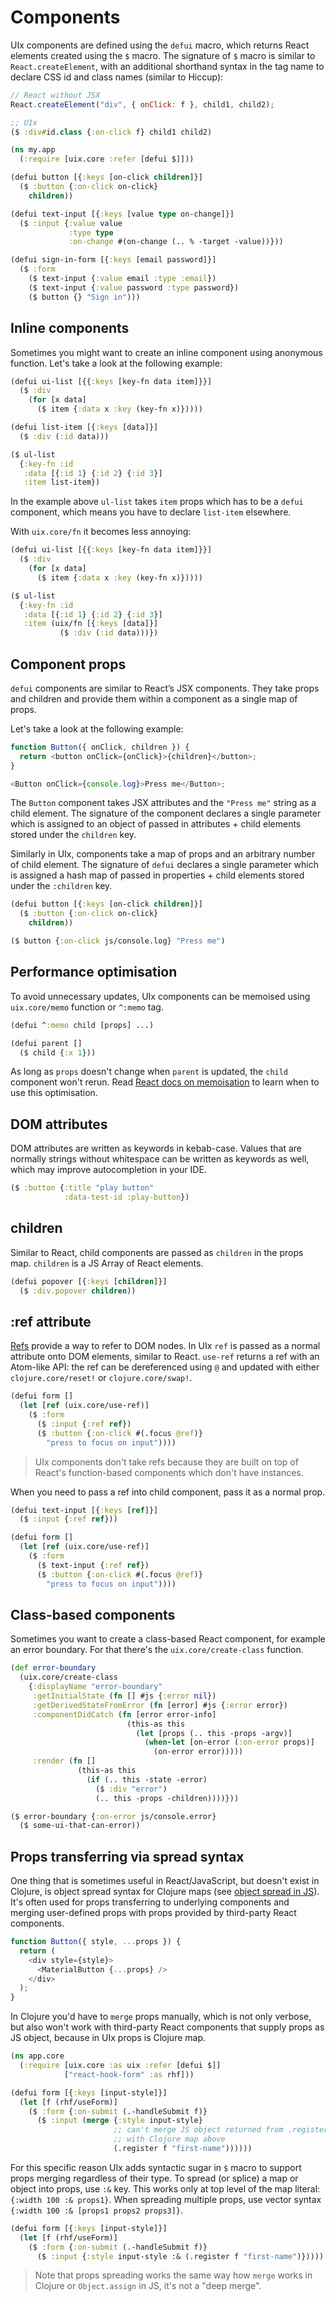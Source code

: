 # Components

UIx components are defined using the `defui` macro, which returns React elements created using the `$` macro. The signature of `$` macro is similar to `React.createElement`, with an additional shorthand syntax in the tag name to declare CSS id and class names (similar to Hiccup):

```js
// React without JSX
React.createElement("div", { onClick: f }, child1, child2);
```

```clojure
;; UIx
($ :div#id.class {:on-click f} child1 child2)
```

```clojure
(ns my.app
  (:require [uix.core :refer [defui $]]))

(defui button [{:keys [on-click children]}]
  ($ :button {:on-click on-click}
    children))

(defui text-input [{:keys [value type on-change]}]
  ($ :input {:value value
             :type type
             :on-change #(on-change (.. % -target -value))}))

(defui sign-in-form [{:keys [email password]}]
  ($ :form
    ($ text-input {:value email :type :email})
    ($ text-input {:value password :type password})
    ($ button {} "Sign in")))
```

## Inline components

Sometimes you might want to create an inline component using anonymous function. Let's take a look at the following example:

```clojure
(defui ui-list [{{:keys [key-fn data item]}}]
  ($ :div
    (for [x data]
      ($ item {:data x :key (key-fn x)}))))

(defui list-item [{:keys [data]}]
  ($ :div (:id data)))

($ ul-list
  {:key-fn :id
   :data [{:id 1} {:id 2} {:id 3}]
   :item list-item})
```

In the example above `ul-list` takes `item` props which has to be a `defui` component, which means you have to declare `list-item` elsewhere.

With `uix.core/fn` it becomes less annoying:

```clojure
(defui ui-list [{{:keys [key-fn data item]}}]
  ($ :div
    (for [x data]
      ($ item {:data x :key (key-fn x)}))))

($ ul-list
  {:key-fn :id
   :data [{:id 1} {:id 2} {:id 3}]
   :item (uix/fn [{:keys [data]}]
           ($ :div (:id data)))})
```

## Component props

`defui` components are similar to React’s JSX components. They take props and children and provide them within a component as a single map of props.

Let's take a look at the following example:

```js
function Button({ onClick, children }) {
  return <button onClick={onClick}>{children}</button>;
}

<Button onClick={console.log}>Press me</Button>;
```

The `Button` component takes JSX attributes and the `"Press me"` string as a child element. The signature of the component declares a single parameter which is assigned to an object of passed in attributes + child elements stored under the `children` key.

Similarly in UIx, components take a map of props and an arbitrary number of child element. The signature of `defui` declares a single parameter which is assigned a hash map of passed in properties + child elements stored under the `:children` key.

```clojure
(defui button [{:keys [on-click children]}]
  ($ :button {:on-click on-click}
    children))

($ button {:on-click js/console.log} "Press me")
```

## Performance optimisation

To avoid unnecessary updates, UIx components can be memoised using `uix.core/memo` function or `^:memo` tag.

```clojure
(defui ^:memo child [props] ...)

(defui parent []
  ($ child {:x 1}))
```

As long as `props` doesn't change when `parent` is updated, the `child` component won't rerun. Read [React docs on memoisation](https://react.dev/reference/react/memo) to learn when to use this optimisation.

## DOM attributes

DOM attributes are written as keywords in kebab-case. Values that are normally strings without whitespace can be written as keywords as well, which may improve autocompletion in your IDE.

```clojure
($ :button {:title "play button"
            :data-test-id :play-button})
```

## children

Similar to React, child components are passed as `children` in the props map. `children` is a JS Array of React elements.

```clojure
(defui popover [{:keys [children]}]
  ($ :div.popover children))
```

## :ref attribute

[Refs](https://reactjs.org/docs/refs-and-the-dom.html) provide a way to refer to DOM nodes. In UIx `ref` is passed as a normal attribute onto DOM elements, similar to React. `use-ref` returns a ref with an Atom-like API: the ref can be dereferenced using `@` and updated with either `clojure.core/reset!` or `clojure.core/swap!`.

```clojure
(defui form []
  (let [ref (uix.core/use-ref)]
    ($ :form
      ($ :input {:ref ref})
      ($ :button {:on-click #(.focus @ref)}
        "press to focus on input"))))
```

> UIx components don't take refs because they are built on top of React's function-based components which don't have instances.

When you need to pass a ref into child component, pass it as a normal prop.

```clojure
(defui text-input [{:keys [ref]}]
  ($ :input {:ref ref}))

(defui form []
  (let [ref (uix.core/use-ref)]
    ($ :form
      ($ text-input {:ref ref})
      ($ :button {:on-click #(.focus @ref)}
        "press to focus on input"))))
```

## Class-based components

Sometimes you want to create a class-based React component, for example an error boundary. For that there's the `uix.core/create-class` function.

```clojure
(def error-boundary
  (uix.core/create-class
    {:displayName "error-boundary"
     :getInitialState (fn [] #js {:error nil})
     :getDerivedStateFromError (fn [error] #js {:error error})
     :componentDidCatch (fn [error error-info]
                          (this-as this
                            (let [props (.. this -props -argv)]
                              (when-let [on-error (:on-error props)]
                                (on-error error)))))
     :render (fn []
               (this-as this
                 (if (.. this -state -error)
                   ($ :div "error")
                   (.. this -props -children))))}))

($ error-boundary {:on-error js/console.error}
  ($ some-ui-that-can-error))
```

## Props transferring via spread syntax

One thing that is sometimes useful in React/JavaScript, but doesn't exist in Clojure, is object spread syntax for Clojure maps (see [object spread in JS](https://developer.mozilla.org/en-US/docs/Web/JavaScript/Reference/Operators/Spread_syntax)).
It's often used for props transferring to underlying components and merging user-defined props with props provided by third-party React components.

```javascript
function Button({ style, ...props }) {
  return (
    <div style={style}>
      <MaterialButton {...props} />
    </div>
  );
}
```

In Clojure you'd have to `merge` props manually, which is not only verbose, but also won't work with third-party React components that supply props as JS object, because in UIx props is Clojure map.

```clojure
(ns app.core
  (:require [uix.core :as uix :refer [defui $]]
            ["react-hook-form" :as rhf]))

(defui form [{:keys [input-style]}]
  (let [f (rhf/useForm)]
    ($ :form {:on-submit (.-handleSubmit f)}
      ($ :input (merge {:style input-style}
                       ;; can't merge JS object returned from .register call
                       ;; with Clojure map above
                       (.register f "first-name"))))))
```

For this specific reason UIx adds syntactic sugar in `$` macro to support props merging regardless of their type.
To spread (or splice) a map or object into props, use `:&` key. This works only at top level of the map literal: `{:width 100 :& props1}`. When spreading multiple props, use vector syntax `{:width 100 :& [props1 props2 props3]}`.

```clojure
(defui form [{:keys [input-style]}]
  (let [f (rhf/useForm)]
    ($ :form {:on-submit (.-handleSubmit f)}
      ($ :input {:style input-style :& (.register f "first-name")}))))
```

> Note that props spreading works the same way how `merge` works in Clojure or `Object.assign` in JS, it's not a "deep merge".
